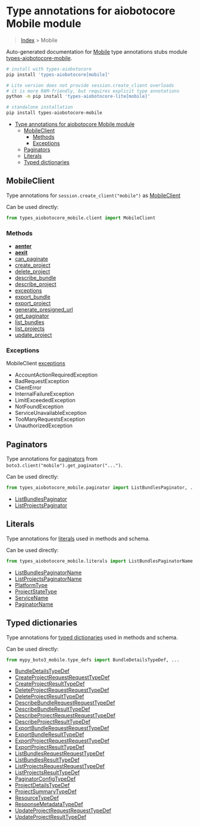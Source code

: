 <a id="type-annotations-for-aiobotocore-mobile-module"></a>

# Type annotations for aiobotocore Mobile module

> [Index](..) > Mobile

Auto-generated documentation for
[Mobile](https://boto3.amazonaws.com/v1/documentation/api/latest/reference/services/mobile.html#Mobile)
type annotations stubs module
[types-aiobotocore-mobile](https://pypi.org/project/types-aiobotocore-mobile/).

```bash
# install with types-aiobotocore
pip install 'types-aiobotocore[mobile]'

# Lite version does not provide session.create_client overloads
# it is more RAM-friendly, but requires explicit type annotations
python -m pip install 'types-aiobotocore-lite[mobile]'

# standalone installation
pip install types-aiobotocore-mobile
```

- [Type annotations for aiobotocore Mobile module](#type-annotations-for-aiobotocore-mobile-module)
  - [MobileClient](#mobileclient)
    - [Methods](#methods)
    - [Exceptions](#exceptions)
  - [Paginators](#paginators)
  - [Literals](#literals)
  - [Typed dictionaries](#typed-dictionaries)

<a id="mobileclient"></a>

## MobileClient

Type annotations for `session.create_client("mobile")` as
[MobileClient](./client.md)

Can be used directly:

```python
from types_aiobotocore_mobile.client import MobileClient
```

<a id="methods"></a>

### Methods

- [__aenter__](./client.md#__aenter__)
- [__aexit__](./client.md#__aexit__)
- [can_paginate](./client.md#can_paginate)
- [create_project](./client.md#create_project)
- [delete_project](./client.md#delete_project)
- [describe_bundle](./client.md#describe_bundle)
- [describe_project](./client.md#describe_project)
- [exceptions](./client.md#exceptions)
- [export_bundle](./client.md#export_bundle)
- [export_project](./client.md#export_project)
- [generate_presigned_url](./client.md#generate_presigned_url)
- [get_paginator](./client.md#get_paginator)
- [list_bundles](./client.md#list_bundles)
- [list_projects](./client.md#list_projects)
- [update_project](./client.md#update_project)

<a id="exceptions"></a>

### Exceptions

MobileClient [exceptions](./client.md#exceptions)

- AccountActionRequiredException
- BadRequestException
- ClientError
- InternalFailureException
- LimitExceededException
- NotFoundException
- ServiceUnavailableException
- TooManyRequestsException
- UnauthorizedException

<a id="paginators"></a>

## Paginators

Type annotations for [paginators](./paginators.md) from
`boto3.client("mobile").get_paginator("...")`.

Can be used directly:

```python
from types_aiobotocore_mobile.paginator import ListBundlesPaginator, ...
```

- [ListBundlesPaginator](./paginators.md#listbundlespaginator)
- [ListProjectsPaginator](./paginators.md#listprojectspaginator)

<a id="literals"></a>

## Literals

Type annotations for [literals](./literals.md) used in methods and schema.

Can be used directly:

```python
from types_aiobotocore_mobile.literals import ListBundlesPaginatorName, ...
```

- [ListBundlesPaginatorName](./literals.md#listbundlespaginatorname)
- [ListProjectsPaginatorName](./literals.md#listprojectspaginatorname)
- [PlatformType](./literals.md#platformtype)
- [ProjectStateType](./literals.md#projectstatetype)
- [ServiceName](./literals.md#servicename)
- [PaginatorName](./literals.md#paginatorname)

<a id="typed-dictionaries"></a>

## Typed dictionaries

Type annotations for [typed dictionaries](./type_defs.md) used in methods and
schema.

Can be used directly:

```python
from mypy_boto3_mobile.type_defs import BundleDetailsTypeDef, ...
```

- [BundleDetailsTypeDef](./type_defs.md#bundledetailstypedef)
- [CreateProjectRequestRequestTypeDef](./type_defs.md#createprojectrequestrequesttypedef)
- [CreateProjectResultTypeDef](./type_defs.md#createprojectresulttypedef)
- [DeleteProjectRequestRequestTypeDef](./type_defs.md#deleteprojectrequestrequesttypedef)
- [DeleteProjectResultTypeDef](./type_defs.md#deleteprojectresulttypedef)
- [DescribeBundleRequestRequestTypeDef](./type_defs.md#describebundlerequestrequesttypedef)
- [DescribeBundleResultTypeDef](./type_defs.md#describebundleresulttypedef)
- [DescribeProjectRequestRequestTypeDef](./type_defs.md#describeprojectrequestrequesttypedef)
- [DescribeProjectResultTypeDef](./type_defs.md#describeprojectresulttypedef)
- [ExportBundleRequestRequestTypeDef](./type_defs.md#exportbundlerequestrequesttypedef)
- [ExportBundleResultTypeDef](./type_defs.md#exportbundleresulttypedef)
- [ExportProjectRequestRequestTypeDef](./type_defs.md#exportprojectrequestrequesttypedef)
- [ExportProjectResultTypeDef](./type_defs.md#exportprojectresulttypedef)
- [ListBundlesRequestRequestTypeDef](./type_defs.md#listbundlesrequestrequesttypedef)
- [ListBundlesResultTypeDef](./type_defs.md#listbundlesresulttypedef)
- [ListProjectsRequestRequestTypeDef](./type_defs.md#listprojectsrequestrequesttypedef)
- [ListProjectsResultTypeDef](./type_defs.md#listprojectsresulttypedef)
- [PaginatorConfigTypeDef](./type_defs.md#paginatorconfigtypedef)
- [ProjectDetailsTypeDef](./type_defs.md#projectdetailstypedef)
- [ProjectSummaryTypeDef](./type_defs.md#projectsummarytypedef)
- [ResourceTypeDef](./type_defs.md#resourcetypedef)
- [ResponseMetadataTypeDef](./type_defs.md#responsemetadatatypedef)
- [UpdateProjectRequestRequestTypeDef](./type_defs.md#updateprojectrequestrequesttypedef)
- [UpdateProjectResultTypeDef](./type_defs.md#updateprojectresulttypedef)
